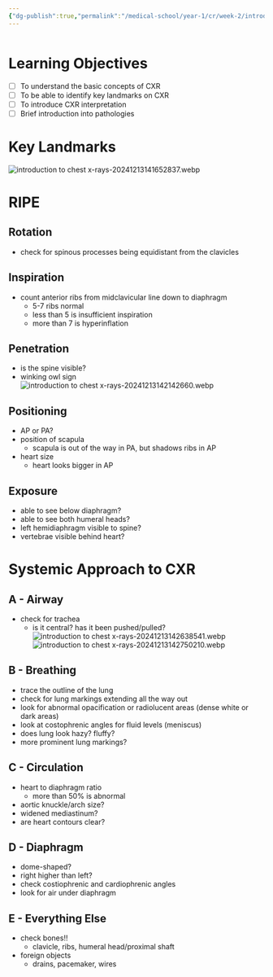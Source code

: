 ```yaml
---
{"dg-publish":true,"permalink":"/medical-school/year-1/cr/week-2/introduction-to-chest-x-rays/","tags":["cr"]}
---
```


```table-of-contents
```
# Learning Objectives
- [ ] To understand the basic concepts of CXR
- [ ] To be able to identify key landmarks on CXR
- [ ] To introduce CXR interpretation
- [ ] Brief introduction into pathologies

# Key Landmarks
![introduction to chest x-rays-20241213141652837.webp](/img/user/Medical%20School/Year%201/cr/week%202/attachments/introduction%20to%20chest%20x-rays-20241213141652837.webp)

# RIPE
## Rotation
- check for spinous processes being equidistant from the clavicles
## Inspiration
- count anterior ribs from midclavicular line down to diaphragm
	- 5-7 ribs normal
	- less than 5 is insufficient inspiration
	- more than 7 is hyperinflation
## Penetration
- is the spine visible?
- winking owl sign
![introduction to chest x-rays-20241213142142660.webp](/img/user/Medical%20School/Year%201/cr/week%202/attachments/introduction%20to%20chest%20x-rays-20241213142142660.webp)
## Positioning
- AP or PA?
- position of scapula
	- scapula is out of the way in PA, but shadows ribs in AP
- heart size
	- heart looks bigger in AP
## Exposure
- able to see below diaphragm?
- able to see both humeral heads?
- left hemidiaphragm visible to spine?
- vertebrae visible behind heart?

# Systemic Approach to CXR
## A - Airway
- check for trachea
	- is it central? has it been pushed/pulled?
![introduction to chest x-rays-20241213142638541.webp](/img/user/Medical%20School/Year%201/cr/week%202/attachments/introduction%20to%20chest%20x-rays-20241213142638541.webp)
![introduction to chest x-rays-20241213142750210.webp](/img/user/Medical%20School/Year%201/cr/week%202/attachments/introduction%20to%20chest%20x-rays-20241213142750210.webp)
## B - Breathing
- trace the outline of the lung
- check for lung markings extending all the way out
- look for abnormal opacification or radiolucent areas (dense white or dark areas)
- look at costophrenic angles for fluid levels (meniscus)
- does lung look hazy? fluffy?
- more prominent lung markings?
## C - Circulation
- heart to diaphragm ratio
	- more than 50% is abnormal
- aortic knuckle/arch size?
- widened mediastinum?
- are heart contours clear?
## D - Diaphragm
- dome-shaped?
- right higher than left?
- check costiophrenic and cardiophrenic angles
- look for air under diaphragm
## E - Everything Else
- check bones!!
	- clavicle, ribs, humeral head/proximal shaft
- foreign objects
	- drains, pacemaker, wires